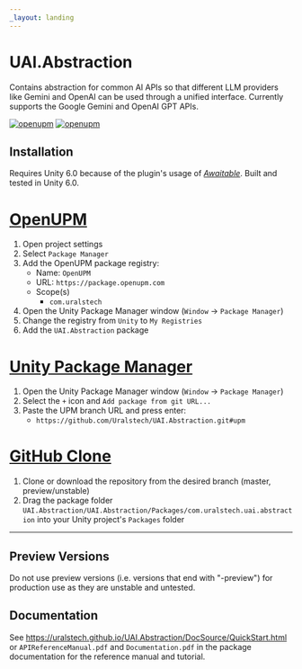 ```yaml
---
_layout: landing
---
```


# UAI.Abstraction

Contains abstraction for common AI APIs so that different LLM providers like Gemini and OpenAI can be used through a unified interface. Currently supports the Google Gemini and OpenAI GPT APIs.

[![openupm](https://img.shields.io/npm/v/com.uralstech.uai.abstraction?label=openupm&registry_uri=https://package.openupm.com)](https://openupm.com/packages/com.uralstech.uai.abstraction/)
[![openupm](https://img.shields.io/badge/dynamic/json?color=brightgreen&label=downloads&query=%24.downloads&suffix=%2Fmonth&url=https%3A%2F%2Fpackage.openupm.com%2Fdownloads%2Fpoint%2Flast-month%2Fcom.uralstech.uai.abstraction)](https://openupm.com/packages/com.uralstech.uai.abstraction/)

## Installation

Requires Unity 6.0 because of the plugin's usage of [*Awaitable*](https://docs.unity3d.com/6000.0/Documentation/ScriptReference/Awaitable.html). Built and tested in Unity 6.0.

# [OpenUPM](#tab/openupm)

1. Open project settings
2. Select `Package Manager`
3. Add the OpenUPM package registry:
    - Name: `OpenUPM`
    - URL: `https://package.openupm.com`
    - Scope(s)
        - `com.uralstech`
4. Open the Unity Package Manager window (`Window` -> `Package Manager`)
5. Change the registry from `Unity` to `My Registries`
6. Add the `UAI.Abstraction` package

# [Unity Package Manager](#tab/upm)

1. Open the Unity Package Manager window (`Window` -> `Package Manager`)
2. Select the `+` icon and `Add package from git URL...`
3. Paste the UPM branch URL and press enter:
    - `https://github.com/Uralstech/UAI.Abstraction.git#upm`

# [GitHub Clone](#tab/github)

1. Clone or download the repository from the desired branch (master, preview/unstable)
2. Drag the package folder `UAI.Abstraction/UAI.Abstraction/Packages/com.uralstech.uai.abstraction` into your Unity project's `Packages` folder

---

## Preview Versions

Do not use preview versions (i.e. versions that end with "-preview") for production use as they are unstable and untested.

## Documentation

See <https://uralstech.github.io/UAI.Abstraction/DocSource/QuickStart.html> or `APIReferenceManual.pdf` and `Documentation.pdf` in the package documentation for the reference manual and tutorial.
